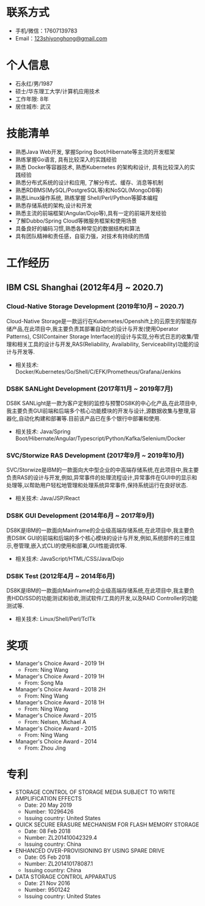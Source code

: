 
# 联系方式

- 手机/微信：17607139783
- Email：123shiyonghong@gmail.com

# 个人信息

 - 石永红/男/1987
 - 硕士/华东理工大学/计算机应用技术
 - 工作年限: 8年
 - 居住城市: 武汉


# 技能清单
- 熟悉Java Web开发, 掌握Spring Boot/Hibernate等主流的开发框架
- 熟练掌握Go语言, 具有比较深入的实践经验
- 熟悉 Docker等容器技术, 熟悉Kubernetes 的架构和设计, 具有比较深入的实践经验
- 熟悉分布式系统的设计和应用, 了解分布式、缓存、消息等机制
- 熟悉RDBMS(MySQL/PostgreSQL等)和NoSQL(MongoDB等)
- 熟悉Linux操作系统, 熟练掌握 Shell/Perl/Python等脚本编程
- 熟悉存储系统的架构,设计和开发
- 熟悉主流的前端框架(Angular/Dojo等),具有一定的前端开发经验
- 了解Dubbo/Spring Cloud等微服务框架和使用场景
- 具备良好的编码习惯,熟悉各种常见的数据结构和算法
- 具有团队精神和责任感，自驱力强，对技术有持续的热情

# 工作经历

## IBM CSL Shanghai (2012年4月 ~ 2020.7)

### Cloud-Native Storage Development (2019年10月 ~ 2020.7)
Cloud-Native Storage是一款运行在Kubernetes/Openshift上的云原生的智能存储产品,在此项目中,我主要负责其部署自动化的设计与开发(使用Operator Patterns), CSI(Container Storage Interface)的设计与实现,分布式日志的收集/管理和相关工具的设计与开发,RAS(Reliability, Availability, Serviceability)功能的设计与开发等.
- 相关技术: Docker/Kubernetes/Go/Shell/C/EFK/Prometheus/Grafana/Jenkins

### DS8K SANLight Development (2017年11月 ~ 2019年7月)
DS8K SANLight是一款为客户定制的监控与预警DS8K的中心化产品,在此项目中,我主要负责GUI前端和后端多个核心功能模块的开发与设计,源数据收集与整理,容器化,自动化构建和部署等.目前该产品已在多个银行中部署和使用.
- 相关技术: Java/Spring Boot/Hibernate/Angular/Typescript/Python/Kafka/Selenium/Docker

### SVC/Storwize RAS Development (2017年9月 ~ 2019年10月)
SVC/Storwize是IBM的一款面向大中型企业的中高端存储系统,在此项目中,我主要负责RAS的设计与开发,例如,异常事件的处理流程设计,异常事件在GUI中的显示和处理等,以帮助用户轻松地管理和处理系统异常事件,保持系统运行在良好状态.
- 相关技术: Java/JSP/React

### DS8K GUI Development (2014年6月 ~ 2017年9月)
DS8K是IBM的一款面向Mainframe的企业级高端存储系统,在此项目中,我主要负责DS8K GUI的前端和后端的多个核心模块的设计与开发,例如,系统部件的三维显示,卷管理,嵌入式CLI的使用和部署,GUI性能调优等.
- 相关技术: JavaScript/HTML/CSS/Java/Dojo

### DS8K Test (2012年4月 ~ 2014年6月)
DS8K是IBM的一款面向Mainframe的企业级高端存储系统,在此项目中,我主要负责HDD/SSD的功能测试和验收,测试软件/工具的开发,以及RAID Controller的功能测试等.
- 相关技术: Linux/Shell/Perl/TclTk


# 奖项
- Manager's Choice Award - 2019 1H
    - From: Ning Wang
- Manager's Choice Award - 2019 1H
    - From: Song Ma
- Manager's Choice Award - 2018 2H
    - From: Ning Wang
- Manager's Choice Award - 2018 1H
    - From: Ning Wang
- Manager's Choice Award - 2015
    - From: Nelsen, Michael A
- Manager's Choice Award - 2015
    - From: Ning Wang
- Manager's Choice Award - 2014
    - From: Zhou Jing

# 专利
- STORAGE CONTROL OF STORAGE MEDIA SUBJECT TO WRITE AMPLIFICATION EFFECTS
  - Date: 20 May 2019
  - Number: 10296426
  - Issuing country: United States
- QUICK SECURE ERASURE MECHANISM FOR FLASH MEMORY STORAGE
  - Date: 08 Feb 2018
  - Number: ZL201410042329.4
  - Issuing country: China
- ENHANCED OVER-PROVISIONING BY USING SPARE DRIVE
  - Date: 05 Feb 2018
  - Number: ZL201410178087.1
  - Issuing country: China
- DATA STORAGE CONTROL APPARATUS
  - Date: 21 Nov 2016
  - Number: 9501242
  - Issuing country: United States


      
